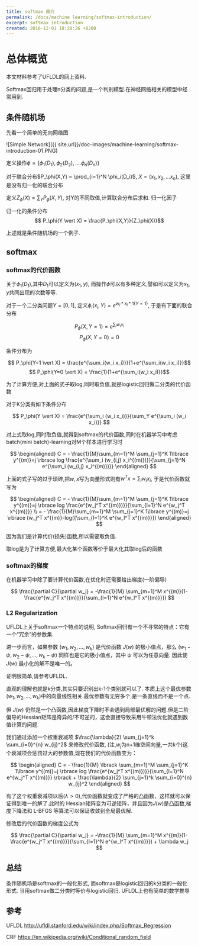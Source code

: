```yaml
---
title: softmax 简介
permalink: /docs/machine learning/softmax-introduction/
excerpt: softmax introduction
created: 2016-12-01 18:28:26 +0200
---
```


# 总体概览

本文材料参考了UFLDL的网上资料.

Softmax回归用于处理n分类的问题,是一个判别模型.在神经网络相关的模型中经常用到.

## 条件随机场

先看一个简单的无向网络图

![Simple Network]({{ site.url}}/doc-images/machine-learning/softmax-introduction-01.PNG)

定义操作$\phi = \lbrace \phi_1(D_1), \phi_2(D_2),....\phi_n(D_n) \rbrace$

对于联合分布$P_\phi(X,Y) = \prod_{i=1}^N \phi_i(D_i)$, $X = (x_1,x_2, ... x_n)$, 这里是没有归一化的联合分布

定义$Z_\phi(X) = \sum_Y P_\phi(X,Y)$, 对Y的不同取值,计算联合分布后求和. 归一化因子

归一化的条件分布
$$ P_\phi(Y \vert X) = \frac{P_\phi(X,Y)}{Z_\phi(X)}$$

上述就是条件随机场的一个例子.

## softmax

### softmax的代价函数

关于$\phi_1(D_1)$,其中$D_1$可以定义为$(x_1,y)$, 而操作$\phi$可以有多种定义,譬如可以定义为$x_1,y$共同出现的次数等等.

对于一个二分类问题$Y=[0,1]$, 定义$\phi_i(x_i,Y)=e^{w_i * x_i * 1\lbrace Y=1 \rbrace}$, 于是有下面的联合分布

$$ P_\phi(X,Y=1) = e^{\sum_i w_i x_i} $$
$$ P_\phi(X,Y=0) = 0 $$

条件分布为

$$ P_\phi(Y=1 \vert X) = \frac{e^{\sum_i(w_i x_i)}}{1+e^{\sum_i(w_i x_i)}}$$
$$ P_\phi(Y=0 \vert X) = \frac{1}{1+e^{\sum_i(w_i x_i)}}$$

为了计算方便,对上面的式子取log,同时取负值,就是logistic回归做二分类的代价函数

对于K分类有如下条件分布

$$ P_\phi(Y \vert X) = \frac{e^{\sum_i (w_i x_i)}}{\sum_Y e^{\sum_i (w_i x_i)}} $$

对上式取log,同时取负值,就得到softmax的代价函数,同时在机器学习中考虑batch(mini batch)-learning对M个样本进行学习时

$$
\begin{aligned}
C = - \frac{1}{M}\sum_{m=1}^M \sum_{j=1}^K 1\lbrace y^{(m)}=j \rbrace log \frac{e^{\sum_i (w_{i,j} x_i^{(m)})}}{\sum_{j=1}^N e^{\sum_i (w_{i,j} x_i^{(m)})}}
\end{aligned}
$$

上面的式子写的过于琐碎,把$w,x$写为向量形式则有$w^Tx=\sum_i w_i x_i$, 于是代价函数就写为

$$
\begin{aligned}  
C = - \frac{1}{M}\sum_{m=1}^M \sum_{j=1}^K 1\lbrace y^{(m)}=j \rbrace log \frac{e^{w_j^T x^{(m)})}}{\sum_{l=1}^N e^{w_j^T x^{(m)}}} \\
= - \frac{1}{M}\sum_{m=1}^M \sum_{j=1}^K 1\lbrace y^{(m)}=j \rbrace (w_j^T x^{(m)}-log({\sum_{l=1}^K e^{w_l^T x^{(m)}}})
\end{aligned}
$$


因为我们是计算代价(损失)函数,所以需要取负值.  

取log是为了计算方便,最大化某个函数等价于最大化其取log后的函数

### softmax的梯度

在机器学习中除了要计算代价函数,在优化时还需要给出梯度(一阶偏导)

$$ \frac{\partial C}{\partial w_j} = -\frac{1}{M} \sum_{m=1}^M x^{(m)}(1-\frac{e^{w_j^T x^{(m)}}}{\sum_{l=1}^N e^{w_l^T x^{(m)}}}) $$

### L2 Regularization

UFLDL上关于softmax一个特点的说明, Softmax回归有一个不寻常的特点：它有一个“冗余”的参数集.

进一步而言，如果参数 $(w_1, w_2,\ldots, w_k)$ 是代价函数 $J(w)$ 的极小值点，那么 $(w_1 - \psi, w_2 - \psi,\ldots, w_k - \psi)$ 同样也是它的极小值点，其中 $\psi$ 可以为任意向量. 因此使 $J(w)$ 最小化的解不是唯一的。


证明很简单,请参考UFLDL.

直观的理解也就是k分类,其实只要识别出k-1个类别就可以了. 本质上这个最优参数$(w_1,w_2,\ldots,w_k)$中的向量线性相关.最优参数有无穷多个,是一条直线而不是一个点.

但 $J(w)$ 仍然是一个凸函数,因此梯度下降时不会遇到局部最优解的问题.但是二阶偏导的Hessian矩阵是奇异的/不可逆的，这会直接导致采用牛顿法优化就遇到数值计算的问题.

我们通过添加一个权重衰减项 $\frac{\lambda}{2} \sum_{j=1}^k \sum_{i=0}^{n} w_{ij}^2$ 来修改代价函数, (注,$w_j$为n+1维空间向量,一共k个)这个衰减项会惩罚过大的参数值,现在我们的代价函数变为：

$$
\begin{aligned}  
C = - \frac{1}{M} \lbrack \sum_{m=1}^M \sum_{j=1}^K 1\lbrace y^{(m)}=j \rbrace log \frac{e^{w_j^T x^{(m)})}}{\sum_{l=1}^N e^{w_j^T x^{(m)}}} \rbrack + \frac{\lambda}{2} \sum_{j=1}^k \sum_{i=0}^{n} w_{ij}^2
\end{aligned}
$$

有了这个权重衰减项以后($\lambda > 0$),代价函数就变成了严格的凸函数，这样就可以保证得到唯一的解了.此时的 Hessian矩阵变为可逆矩阵，并且因为$J(w)$是凸函数,梯度下降法和 L-BFGS 等算法可以保证收敛到全局最优解.

修改后的代价函数的梯度公式为

$$ \frac{\partial C}{\partial w_j} = -\frac{1}{M} \sum_{m=1}^M x^{(m)}(1-\frac{e^{w_j^T x^{(m)}}}{\sum_{l=1}^N e^{w_l^T x^{(m)}}}) + \lambda w_j $$

## 总结

条件随机场是softmax的一般化形式, 而softmax是logistic回归的k分类的一般化形式. 当用softmax做二分类时等价与logistic回归. UFLDL上也有简单的数学推导

## 参考

UFLDL http://ufldl.stanford.edu/wiki/index.php/Softmax_Regression

CRF https://en.wikipedia.org/wiki/Conditional_random_field
